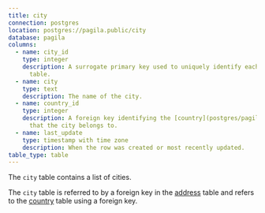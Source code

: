 ```yaml
---
title: city
connection: postgres
location: postgres://pagila.public/city
database: pagila
columns:
  - name: city_id
    type: integer
    description: A surrogate primary key used to uniquely identify each city in the
      table.
  - name: city
    type: text
    description: The name of the city.
  - name: country_id
    type: integer
    description: A foreign key identifying the [country](postgres/pagila/country)
      that the city belongs to.
  - name: last_update
    type: timestamp with time zone
    description: When the row was created or most recently updated.
table_type: table
---
```

The `city` table contains a list of cities.

The `city` table is referred to by a foreign key in the [address](postgres/pagila/address) table and refers to the [country](postgres/pagila/country) table using a foreign key.
